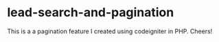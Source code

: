 # lead-search-and-pagination

This is a a pagination feature I created using codeigniter in PHP. Cheers!
